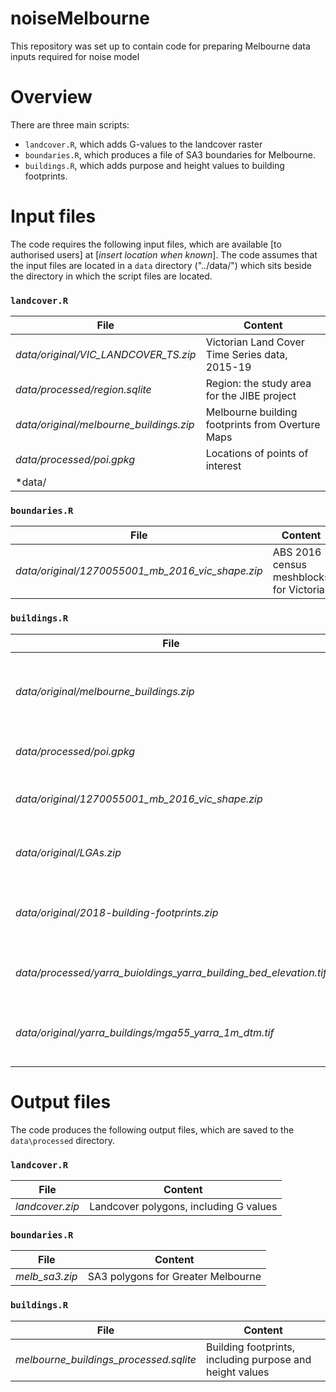 # noiseMelbourne
This repository was set up to contain code for preparing Melbourne data inputs required for noise model

# Overview
There are three main scripts:
- `landcover.R`, which adds G-values to the landcover raster
- `boundaries.R`, which produces a file of SA3 boundaries for Melbourne.
- `buildings.R`, which adds purpose and height values to building footprints.

# Input files
The code requires the following input files, which are available [to authorised users] at [*insert location when known*].  The code assumes that the input files are located in a `data` directory ("../data/") which sits beside the directory in which the script files are located.

### `landcover.R`

| File               | Content                                                  |
|--------------------|----------------------------------------------------------|
|*data/original/VIC_LANDCOVER_TS.zip* | Victorian Land Cover Time Series data, 2015-19 |
|*data/processed/region.sqlite* | Region: the study area for the JIBE project    |
|*data/original/melbourne_buildings.zip* | Melbourne building footprints from Overture Maps |
|*data/processed/poi.gpkg* | Locations of points of interest                                 |
|*data/


### `boundaries.R`

| File               | Content                                                  |
|--------------------|----------------------------------------------------------|
|*data/original/1270055001_mb_2016_vic_shape.zip* | ABS 2016 census meshblocks for Victoria |


### `buildings.R`

| File               | Content                                                  |
|--------------------|----------------------------------------------------------|
|*data/original/melbourne_buildings.zip* | Melbourne building footprints from Overture Maps |
|*data/processed/poi.gpkg* | Locations of points of interest                    |
|*data/original/1270055001_mb_2016_vic_shape.zip* | ABS 2016 census meshblocks for Victoria |
|*data/original/LGAs.zip* | Local government areas for Victoria                 | 
|*data/original/2018-building-footprints.zip* | Footprints for buildings in the City of Melbourne |
|*data/processed/yarra_buioldings_yarra_building_bed_elevation.tif* | Elevation of buildings in the City of Yarra |
|*data/original/yarra_buildings/mga55_yarra_1m_dtm.tif* | Digital elevation model for the City of Yarra |



# Output files
The code produces the following output files, which are saved to the `data\processed` directory.

### `landcover.R`
| File               | Content                                                  |
|--------------------|----------------------------------------------------------|
|*landcover.zip*     |Landcover polygons, including G values                    |

### `boundaries.R`
| File               | Content                                                  |
|--------------------|----------------------------------------------------------|
|*melb_sa3.zip*      |SA3 polygons for Greater Melbourne                        |

### `buildings.R`
| File               | Content                                                  |
|--------------------|----------------------------------------------------------|
|*melbourne_buildings_processed.sqlite* |Building footprints, including purpose and height values |

